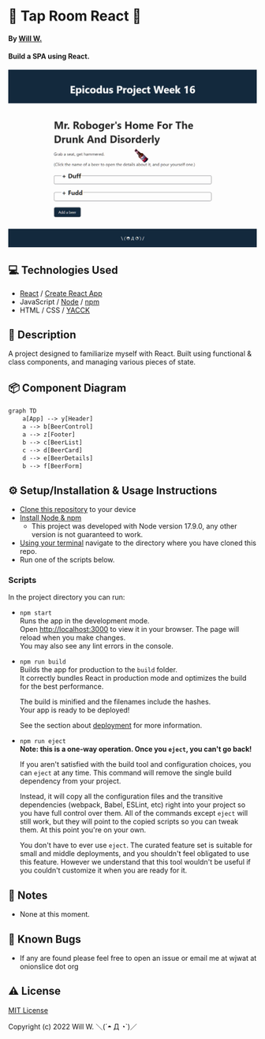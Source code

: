 # :beer: Tap Room React :beers:

#### By [Will W.](https://wjwat.com/)

#### Build a SPA using React.

![Screenshot of project](./screenshot.png)

## :computer: Technologies Used

* [React](https://reactjs.org/) / [Create React App](https://create-react-app.dev/)
* JavaScript / [Node](https://nodejs.org/en/) / [npm](https://www.npmjs.com/)
* HTML / CSS / [YACCK](https://github.com/sphars/yacck)

## :memo: Description

A project designed to familiarize myself with React. Built using functional &
class components, and managing various pieces of state.

## :package: Component Diagram

```mermaid
graph TD
    a[App] --> y[Header]
    a --> b[BeerControl]
    a --> z[Footer]
    b --> c[BeerList]
    c --> d[BeerCard]
    d --> e[BeerDetails]
    b --> f[BeerForm]
```

## :gear: Setup/Installation & Usage Instructions

- [Clone this
  repository](https://docs.github.com/en/repositories/creating-and-managing-repositories/cloning-a-repository)
  to your device
- [Install Node &
  npm](https://docs.npmjs.com/downloading-and-installing-node-js-and-npm)
  - This project was developed with Node version 17.9.0, any other version is
    not guaranteed to work.
- [Using your
  terminal](https://www.freecodecamp.org/news/how-you-can-be-more-productive-right-now-using-bash-29a976fb1ab4/)
  navigate to the directory where you have cloned this repo.
- Run one of the scripts below.

### Scripts

In the project directory you can run:

- `npm start` \
    Runs the app in the development mode. \
    Open [http://localhost:3000](http://localhost:3000) to view it in your
    browser. The page will reload when you make changes. \
    You may also see any lint errors in the console.
- `npm run build` \
    Builds the app for production to the `build` folder.\
    It correctly bundles React in production mode and optimizes the build for the
    best performance.

    The build is minified and the filenames include the hashes.\
    Your app is ready to be deployed!

    See the section about
    [deployment](https://facebook.github.io/create-react-app/docs/deployment) for
    more information.
- `npm run eject` \
    **Note: this is a one-way operation. Once you `eject`, you can't go back!**

    If you aren't satisfied with the build tool and configuration choices, you
    can `eject` at any time. This command will remove the single build
    dependency from your project.

    Instead, it will copy all the configuration files and the transitive
    dependencies (webpack, Babel, ESLint, etc) right into your project so you
    have full control over them. All of the commands except `eject` will still
    work, but they will point to the copied scripts so you can tweak them. At
    this point you're on your own.

    You don't have to ever use `eject`. The curated feature set is suitable for
    small and middle deployments, and you shouldn't feel obligated to use this
    feature. However we understand that this tool wouldn't be useful if you
    couldn't customize it when you are ready for it.


## :page_facing_up: Notes

- None at this moment.

## :lady_beetle: Known Bugs

* If any are found please feel free to open an issue or email me at wjwat at
  onionslice dot org

## :warning: License

[MIT License](https://opensource.org/licenses/MIT)

Copyright (c) 2022 Will W. ＼(´◓ Д ◔`)／
